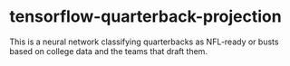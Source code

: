 # tensorflow-quarterback-projection
This is a neural network classifying quarterbacks as NFL-ready or busts based on college data and the teams that draft them.
